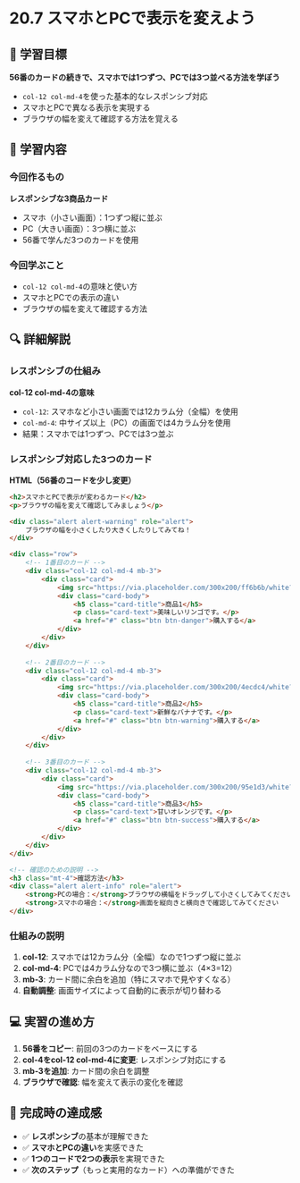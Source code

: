# 20.7 スマホとPCで表示を変えよう

## 🎯 学習目標

**56番のカードの続きで、スマホでは1つずつ、PCでは3つ並べる方法を学ぼう**

- `col-12 col-md-4`を使った基本的なレスポンシブ対応
- スマホとPCで異なる表示を実現する
- ブラウザの幅を変えて確認する方法を覚える

## 📝 学習内容

### 今回作るもの

**レスポンシブな3商品カード**
- スマホ（小さい画面）：1つずつ縦に並ぶ
- PC（大きい画面）：3つ横に並ぶ
- 56番で学んだ3つのカードを使用

### 今回学ぶこと

- `col-12 col-md-4`の意味と使い方
- スマホとPCでの表示の違い
- ブラウザの幅を変えて確認する方法

## 🔍 詳細解説

### レスポンシブの仕組み

**col-12 col-md-4の意味**
- `col-12`: スマホなど小さい画面では12カラム分（全幅）を使用
- `col-md-4`: 中サイズ以上（PC）の画面では4カラム分を使用
- 結果：スマホでは1つずつ、PCでは3つ並ぶ

### レスポンシブ対応した3つのカード

**HTML（56番のコードを少し変更）**
```html
<h2>スマホとPCで表示が変わるカード</h2>
<p>ブラウザの幅を変えて確認してみましょう</p>

<div class="alert alert-warning" role="alert">
    ブラウザの幅を小さくしたり大きくしたりしてみてね！
</div>

<div class="row">
    <!-- 1番目のカード -->
    <div class="col-12 col-md-4 mb-3">
        <div class="card">
            <img src="https://via.placeholder.com/300x200/ff6b6b/white?text=商品1" class="card-img-top" alt="商品1">
            <div class="card-body">
                <h5 class="card-title">商品1</h5>
                <p class="card-text">美味しいリンゴです。</p>
                <a href="#" class="btn btn-danger">購入する</a>
            </div>
        </div>
    </div>
    
    <!-- 2番目のカード -->
    <div class="col-12 col-md-4 mb-3">
        <div class="card">
            <img src="https://via.placeholder.com/300x200/4ecdc4/white?text=商品2" class="card-img-top" alt="商品2">
            <div class="card-body">
                <h5 class="card-title">商品2</h5>
                <p class="card-text">新鮮なバナナです。</p>
                <a href="#" class="btn btn-warning">購入する</a>
            </div>
        </div>
    </div>
    
    <!-- 3番目のカード -->
    <div class="col-12 col-md-4 mb-3">
        <div class="card">
            <img src="https://via.placeholder.com/300x200/95e1d3/white?text=商品3" class="card-img-top" alt="商品3">
            <div class="card-body">
                <h5 class="card-title">商品3</h5>
                <p class="card-text">甘いオレンジです。</p>
                <a href="#" class="btn btn-success">購入する</a>
            </div>
        </div>
    </div>
</div>

<!-- 確認のための説明 -->
<h3 class="mt-4">確認方法</h3>
<div class="alert alert-info" role="alert">
    <strong>PCの場合：</strong>ブラウザの横幅をドラッグして小さくしてみてください<br>
    <strong>スマホの場合：</strong>画面を縦向きと横向きで確認してみてください
</div>
```

### 仕組みの説明

1. **col-12**: スマホでは12カラム分（全幅）なので1つずつ縦に並ぶ
2. **col-md-4**: PCでは4カラム分なので3つ横に並ぶ（4×3=12）
3. **mb-3**: カード間に余白を追加（特にスマホで見やすくなる）
4. **自動調整**: 画面サイズによって自動的に表示が切り替わる

## 💻 実習の進め方

1. **56番をコピー**: 前回の3つのカードをベースにする
2. **col-4をcol-12 col-md-4に変更**: レスポンシブ対応にする
3. **mb-3を追加**: カード間の余白を調整
4. **ブラウザで確認**: 幅を変えて表示の変化を確認

## 🎉 完成時の達成感

- ✅ **レスポンシブ**の基本が理解できた
- ✅ **スマホとPCの違い**を実感できた
- ✅ **1つのコードで2つの表示**を実現できた
- ✅ **次のステップ**（もっと実用的なカード）への準備ができた